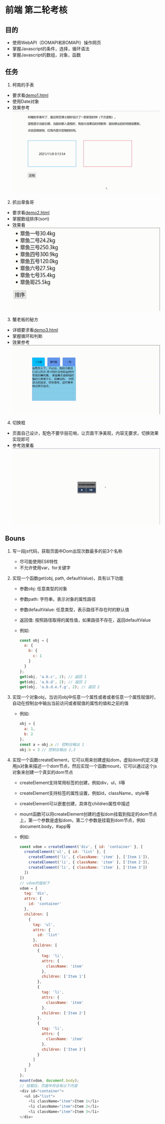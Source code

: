 # 前端 第二轮考核

## 目的

- 使用WebAPI（DOMAPI和BOMAPI）操作网页
- 掌握Javascript的条件，选择，循环语法
- 掌握Javascript的数组，对象，函数

## 任务

1. 柯南的手表

  - 要求看[demo1.html](../img/2-JS与WebAPI.md/demo1.html)
  - 使用Date对象
  - 效果参考![demo1.gif](../img/2-JS与WebAPI.md/效果1.gif)



2. 抓出章鱼哥

  - 要求看[demo2.html](../img/2-JS与WebAPI.md/demo2.html)
  - 掌握数组排序(sort)
  - 效果看![demo2.gif](../img/2-JS与WebAPI.md/效果2.gif)

3. 蟹老板的秘方

  - 详细要求看[demo3.html](../img/2-JS与WebAPI.md/demo3.html)
  - 掌握循环和判断
  - 效果参考![demo3.gif](../img/2-JS与WebAPI.md/效果3.gif)

4. 切换框

  - 页面自己设计，配色不要华丽花哨，让页面干净美观，内容无要求，切换效果实现即可
  - 参考效果看![demo4.gif](../img/2-JS与WebAPI.md/效果4.gif)

## Bouns

1. 写一段js代码，获取页面中Dom出现次数最多的前3个名称

    - 尽可能使用ES6特性
    - 不允许使用var，for关键字

2. 实现一个函数get(obj, path, defaultValue)，具有以下功能

    - 参数obj: 任意类型的对象

    - 参数path: 字符串，表示对象的属性路径

    - 参数defaultValue: 任意类型，表示路径不存在时的默认值

    - 返回值: 按照路径取得的属性值，如果路径不存在，返回defaultValue

    - 例如:

        ```javascript
        const obj = {
          a: {
            b: {
              c: 1
            }
          }
        };
        get(obj, 'a.b.c', 2); // 返回 1
        get(obj, 'a.b.d', 2); // 返回 2
        get(obj, 'a.b.d.e.f.g', 2); // 返回 2
        ```

3. 实现一个对象obj，当访问obj中任意一个属性或者或者任意一个属性赋值时，自动在控制台中输出当前访问或者赋值的属性的值和之前的值

    - 例如:

        ```javascript
        obj = {
          a: 1,
          b: 2
        };
        const a = obj.a // 控制台输出 1
        obj.b = 3 // 控制台输出 2,3
        ```

4. 实现一个函数createElement，它可以用来创建虚拟dom，虚拟dom的定义是用js对象来描述一个dom节点，然后实现一个函数mount，它可以通过这个js对象来创建一个真实的dom节点

    - createElement支持常用标签的创建，例如div，ul，li等

    - createElement支持标签的属性设置，例如id，className，style等

    - createElement可以嵌套创建，具体在children属性中描述

    - mount函数可以将createElement创建的虚拟dom挂载到指定的dom节点上，第一个参数是虚拟dom，第二个参数是挂载到dom节点，例如document.body，#app等

    - 例如:

        ```javascript
        const vdom = createElement('div', { id: 'container' }, [
          createElement('ul', { id: 'list' }, [
            createElement('li', { className: 'item' }, ['Item 1']),
            createElement('li', { className: 'item' }, ['Item 2']),
            createElement('li', { className: 'item' }, ['Item 3'])
          ])
        ])
        // vdom的值如下
        vdom = {
          tag: 'div',
          attrs: {
            id: 'container'
          },
          children: [
            {
              tag: 'ul',
              attrs: {
                id: 'list'
              },
              children: [
                {
                  tag: 'li',
                  attrs: {
                    className: 'item'
                  },
                  children: ['Item 1']
                },
                {
                  tag: 'li',
                  attrs: {
                    className: 'item'
                  },
                  children: ['Item 2']
                },
                {
                  tag: 'li',
                  attrs: {
                    className: 'item'
                  },
                  children: ['Item 3']
                }
              ]
            }
          ]
        };
        mount(vdom, document.body);
        // 挂载后，页面中将会有以下内容
        <div id="container">
          <ul id="list">
            <li className="item">Item 1</li>
            <li className="item">Item 2</li>
            <li className="item">Item 3</li>
        </div>
        ```